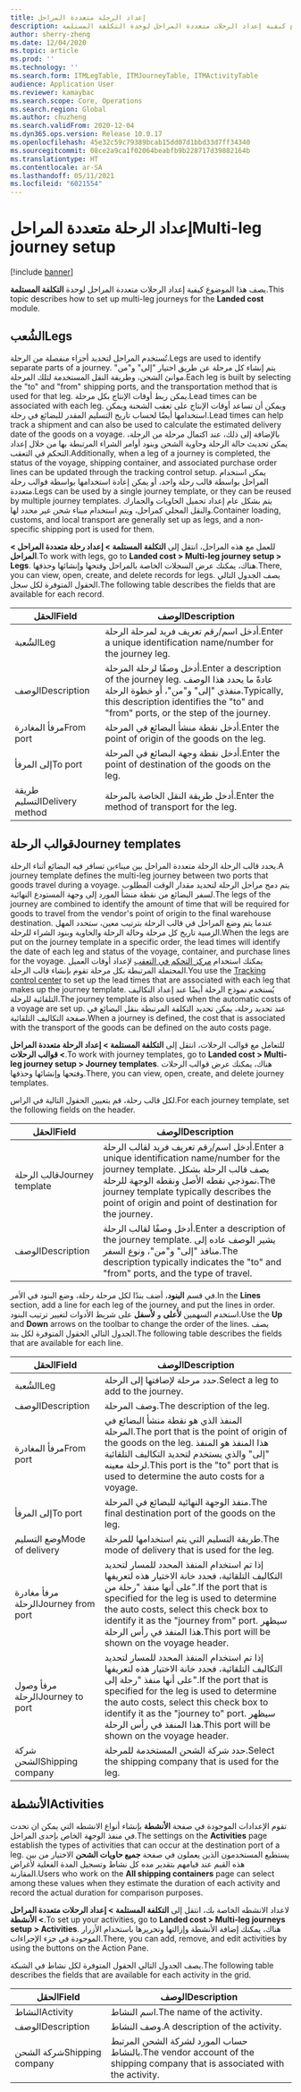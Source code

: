 ```yaml
---
title: إعداد الرحلة متعددة المراحل
description: يصف هذا الموضوع كيفية إعداد الرحلات متعددة المراحل لوحدة التكلفة المستلمة.
author: sherry-zheng
ms.date: 12/04/2020
ms.topic: article
ms.prod: ''
ms.technology: ''
ms.search.form: ITMLegTable, ITMJourneyTable, ITMActivityTable
audience: Application User
ms.reviewer: kamaybac
ms.search.scope: Core, Operations
ms.search.region: Global
ms.author: chuzheng
ms.search.validFrom: 2020-12-04
ms.dyn365.ops.version: Release 10.0.17
ms.openlocfilehash: 45e32c59c79389bcab15dd07d1bbd33d7ff34340
ms.sourcegitcommit: 08ce2a9ca1f02064beabfb9b228717d39882164b
ms.translationtype: HT
ms.contentlocale: ar-SA
ms.lasthandoff: 05/11/2021
ms.locfileid: "6021554"
---
```

# <a name="multi-leg-journey-setup"></a><span data-ttu-id="6d5fe-103">إعداد الرحلة متعددة المراحل</span><span class="sxs-lookup"><span data-stu-id="6d5fe-103">Multi-leg journey setup</span></span>

[!include [banner](../../includes/banner.md)]

<span data-ttu-id="6d5fe-104">يصف هذا الموضوع كيفية إعداد الرحلات متعددة المراحل لوحدة **التكلفة المستلمة**.</span><span class="sxs-lookup"><span data-stu-id="6d5fe-104">This topic describes how to set up multi-leg journeys for the **Landed cost** module.</span></span>

## <a name="legs"></a><span data-ttu-id="6d5fe-105">الشُعب‬</span><span class="sxs-lookup"><span data-stu-id="6d5fe-105">Legs</span></span>

<span data-ttu-id="6d5fe-106">تُستخدم المراحل لتحديد أجزاء منفصلة من الرحلة.</span><span class="sxs-lookup"><span data-stu-id="6d5fe-106">Legs are used to identify separate parts of a journey.</span></span> <span data-ttu-id="6d5fe-107">يتم إنشاء كل مرحلة عن طريق اختيار "إلى" و"من" موانئ الشحن، وطريقة النقل المستخدمة لتلك المرحلة.</span><span class="sxs-lookup"><span data-stu-id="6d5fe-107">Each leg is built by selecting the "to" and "from" shipping ports, and the transportation method that is used for that leg.</span></span> <span data-ttu-id="6d5fe-108">يمكن ربط أوقات الإنتاج بكل مرحلة.</span><span class="sxs-lookup"><span data-stu-id="6d5fe-108">Lead times can be associated with each leg.</span></span> <span data-ttu-id="6d5fe-109">ويمكن أن تساعد أوقات الإنتاج على تعقب الشحنة ويمكن استخدامها أيضًا لحساب تاريخ التسليم المقدر للبضائع في رحلة.</span><span class="sxs-lookup"><span data-stu-id="6d5fe-109">Lead times can help track a shipment and can also be used to calculate the estimated delivery date of the goods on a voyage.</span></span> <span data-ttu-id="6d5fe-110">بالإضافة إلى ذلك، عند اكتمال مرحلة من الرحلة، يمكن تحديث حالة الرحلة وحاوية الشحن وبنود أوامر الشراء المرتبطة بها من خلال إعداد التحكم في التعقب.</span><span class="sxs-lookup"><span data-stu-id="6d5fe-110">Additionally, when a leg of a journey is completed, the status of the voyage, shipping container, and associated purchase order lines can be updated through the tracking control setup.</span></span> <span data-ttu-id="6d5fe-111">يمكن استخدام المراحل بواسطة قالب رحلة واحد، أو يمكن إعادة استخدامها بواسطة قوالب رحلة متعددة.</span><span class="sxs-lookup"><span data-stu-id="6d5fe-111">Legs can be used by a single journey template, or they can be reused by multiple journey templates.</span></span> <span data-ttu-id="6d5fe-112">يتم بشكل عام إعداد تحميل الحاويات والجمارك والنقل المحلي كمراحل، ويتم استخدام ميناء شحن غير محدد لها.</span><span class="sxs-lookup"><span data-stu-id="6d5fe-112">Container loading, customs, and local transport are generally set up as legs, and a non-specific shipping port is used for them.</span></span>

<span data-ttu-id="6d5fe-113">للعمل مع هذه المراحل، انتقل إلى **التكلفة المستلمة \> إعداد رحلة متعددة المراحل \> المراحل**.</span><span class="sxs-lookup"><span data-stu-id="6d5fe-113">To work with legs, go to **Landed cost \> Multi-leg journey setup \> Legs**.</span></span> <span data-ttu-id="6d5fe-114">هناك، يمكنك عرض السجلات الخاصة بالمراحل وفتحها وإنشائها وحذفها.</span><span class="sxs-lookup"><span data-stu-id="6d5fe-114">There, you can view, open, create, and delete records for legs.</span></span> <span data-ttu-id="6d5fe-115">يصف الجدول التالي الحقول المتوفرة لكل سجل.</span><span class="sxs-lookup"><span data-stu-id="6d5fe-115">The following table describes the fields that are available for each record.</span></span>

| <span data-ttu-id="6d5fe-116">الحقل</span><span class="sxs-lookup"><span data-stu-id="6d5fe-116">Field</span></span> | <span data-ttu-id="6d5fe-117">الوصف</span><span class="sxs-lookup"><span data-stu-id="6d5fe-117">Description</span></span> |
|---|---|
| <span data-ttu-id="6d5fe-118">الشُعبة</span><span class="sxs-lookup"><span data-stu-id="6d5fe-118">Leg</span></span> | <span data-ttu-id="6d5fe-119">أدخل اسم/رقم تعريف فريد لمرحلة الرحلة.</span><span class="sxs-lookup"><span data-stu-id="6d5fe-119">Enter a unique identification name/number for the journey leg.</span></span> |
| <span data-ttu-id="6d5fe-120">الوصف</span><span class="sxs-lookup"><span data-stu-id="6d5fe-120">Description</span></span> | <span data-ttu-id="6d5fe-121">أدخل وصفًا لرحلة المرحلة.</span><span class="sxs-lookup"><span data-stu-id="6d5fe-121">Enter a description of the journey leg.</span></span> <span data-ttu-id="6d5fe-122">عادةً ما يحدد هذا الوصف منفذي "إلى" و"من"، أو خطوة الرحلة.</span><span class="sxs-lookup"><span data-stu-id="6d5fe-122">Typically, this description identifies the "to" and "from" ports, or the step of the journey.</span></span> |
| <span data-ttu-id="6d5fe-123">مرفأ المغادرة</span><span class="sxs-lookup"><span data-stu-id="6d5fe-123">From port</span></span> | <span data-ttu-id="6d5fe-124">أدخل نقطة منشأ البضائع في المرحلة.</span><span class="sxs-lookup"><span data-stu-id="6d5fe-124">Enter the point of origin of the goods on the leg.</span></span> |
| <span data-ttu-id="6d5fe-125">إلى المرفأ</span><span class="sxs-lookup"><span data-stu-id="6d5fe-125">To port</span></span> | <span data-ttu-id="6d5fe-126">أدخل نقطة وجهة البضائع في المرحلة.</span><span class="sxs-lookup"><span data-stu-id="6d5fe-126">Enter the point of destination of the goods on the leg.</span></span> |
| <span data-ttu-id="6d5fe-127">طريقة التسليم</span><span class="sxs-lookup"><span data-stu-id="6d5fe-127">Delivery method</span></span> | <span data-ttu-id="6d5fe-128">أدخل طريقة النقل الخاصة بالمرحلة.</span><span class="sxs-lookup"><span data-stu-id="6d5fe-128">Enter the method of transport for the leg.</span></span> |

## <a name="journey-templates"></a><span data-ttu-id="6d5fe-129">قوالب الرحلة</span><span class="sxs-lookup"><span data-stu-id="6d5fe-129">Journey templates</span></span>

<span data-ttu-id="6d5fe-130">يحدد قالب الرحلة الرحلة متعددة المراحل بين ميناءين تسافر فيه البضائع أثناء الرحلة.</span><span class="sxs-lookup"><span data-stu-id="6d5fe-130">A journey template defines the multi-leg journey between two ports that goods travel during a voyage.</span></span> <span data-ttu-id="6d5fe-131">يتم دمج مراحل الرحلة لتحديد مقدار الوقت المطلوب لسفر البضائع من نقطة منشأ المورد إلى وجهة المستودع النهائية.</span><span class="sxs-lookup"><span data-stu-id="6d5fe-131">The legs of the journey are combined to identify the amount of time that will be required for goods to travel from the vendor's point of origin to the final warehouse destination.</span></span> <span data-ttu-id="6d5fe-132">عندما يتم وضع المراحل في قالب الرحلة بترتيب معين، ستحدد المهل الزمنية تاريخ كل مرحلة وحالة الرحلة والحاوية وبنود الشراء للرحلة.</span><span class="sxs-lookup"><span data-stu-id="6d5fe-132">When the legs are put on the journey template in a specific order, the lead times will identify the date of each leg and status of the voyage, container, and purchase lines for the voyage.</span></span> <span data-ttu-id="6d5fe-133">يمكنك استخدام [مركز التحكم في التعقب](delivery-information-setup.md) لإعداد أوقات العميل المحتملة المرتبطة بكل مرحلة تقوم بإنشاء قالب الرحلة.</span><span class="sxs-lookup"><span data-stu-id="6d5fe-133">You use the [Tracking control center](delivery-information-setup.md) to set up the lead times that are associated with each leg that makes up the journey template.</span></span> <span data-ttu-id="6d5fe-134">يُستخدم نموذج الرحلة أيضًا عند إعداد التكاليف التلقائية للرحلة.</span><span class="sxs-lookup"><span data-stu-id="6d5fe-134">The journey template is also used when the automatic costs of a voyage are set up.</span></span> <span data-ttu-id="6d5fe-135">عند تحديد رحلة، يمكن تحديد التكلفة المرتبطة بنقل البضائع في صفحة التكاليف التلقائية.</span><span class="sxs-lookup"><span data-stu-id="6d5fe-135">When a journey is defined, the cost that is associated with the transport of the goods can be defined on the auto costs page.</span></span>

<span data-ttu-id="6d5fe-136">للتعامل مع قوالب الرحلات، انتقل إلى **التكلفة المستلمة \> إعداد الرحلة متعددة المراحل \> قوالب الرحلات**.</span><span class="sxs-lookup"><span data-stu-id="6d5fe-136">To work with journey templates, go to **Landed cost \> Multi-leg journey setup \> Journey templates**.</span></span> <span data-ttu-id="6d5fe-137">هناك، يمكنك عرض قوالب الرحلات وفتحها وإنشائها وحذفها.</span><span class="sxs-lookup"><span data-stu-id="6d5fe-137">There, you can view, open, create, and delete journey templates.</span></span>

<span data-ttu-id="6d5fe-138">لكل قالب رحلة، قم بتعيين الحقول التالية في الراس.</span><span class="sxs-lookup"><span data-stu-id="6d5fe-138">For each journey template, set the following fields on the header.</span></span>

| <span data-ttu-id="6d5fe-139">الحقل</span><span class="sxs-lookup"><span data-stu-id="6d5fe-139">Field</span></span> | <span data-ttu-id="6d5fe-140">الوصف</span><span class="sxs-lookup"><span data-stu-id="6d5fe-140">Description</span></span> |
|---|---|
| <span data-ttu-id="6d5fe-141">قالب الرحلة</span><span class="sxs-lookup"><span data-stu-id="6d5fe-141">Journey template</span></span> | <span data-ttu-id="6d5fe-142">أدخل اسم/رقم تعريف فريد لقالب الرحلة.</span><span class="sxs-lookup"><span data-stu-id="6d5fe-142">Enter a unique identification name/number for the journey template.</span></span> <span data-ttu-id="6d5fe-143">يصف قالب الرحلة بشكل نموذجي نقطه الأصل ونقطه الوجهة للرحلة.</span><span class="sxs-lookup"><span data-stu-id="6d5fe-143">The journey template typically describes the point of origin and point of destination for the journey.</span></span> |
| <span data-ttu-id="6d5fe-144">الوصف</span><span class="sxs-lookup"><span data-stu-id="6d5fe-144">Description</span></span> | <span data-ttu-id="6d5fe-145">أدخل وصفًا لقالب الرحلة.</span><span class="sxs-lookup"><span data-stu-id="6d5fe-145">Enter a description of the journey template.</span></span> <span data-ttu-id="6d5fe-146">يشير الوصف عاده إلى منافذ "إلى" و"من"، ونوع السفر.</span><span class="sxs-lookup"><span data-stu-id="6d5fe-146">The description typically indicates the "to" and "from" ports, and the type of travel.</span></span> |

<span data-ttu-id="6d5fe-147">في قسم **البنود**، أضف بندًا لكل مرحلة رحلة، وضع البنود في الأمر.</span><span class="sxs-lookup"><span data-stu-id="6d5fe-147">In the **Lines** section, add a line for each leg of the journey, and put the lines in order.</span></span> <span data-ttu-id="6d5fe-148">استخدم السهمين **لأعلى** و **لأسفل** على شريط الأدوات لتغيير ترتيب البنود.</span><span class="sxs-lookup"><span data-stu-id="6d5fe-148">Use the **Up** and **Down** arrows on the toolbar to change the order of the lines.</span></span> <span data-ttu-id="6d5fe-149">يصف الجدول التالي الحقول المتوفرة لكل بند.</span><span class="sxs-lookup"><span data-stu-id="6d5fe-149">The following table describes the fields that are available for each line.</span></span>

| <span data-ttu-id="6d5fe-150">الحقل</span><span class="sxs-lookup"><span data-stu-id="6d5fe-150">Field</span></span> | <span data-ttu-id="6d5fe-151">الوصف</span><span class="sxs-lookup"><span data-stu-id="6d5fe-151">Description</span></span> |
|---|---|
| <span data-ttu-id="6d5fe-152">الشُعبة</span><span class="sxs-lookup"><span data-stu-id="6d5fe-152">Leg</span></span> | <span data-ttu-id="6d5fe-153">حدد مرحلة لإضافتها إلى الرحلة.</span><span class="sxs-lookup"><span data-stu-id="6d5fe-153">Select a leg to add to the journey.</span></span> |
| <span data-ttu-id="6d5fe-154">الوصف</span><span class="sxs-lookup"><span data-stu-id="6d5fe-154">Description</span></span> | <span data-ttu-id="6d5fe-155">وصف المرحلة.</span><span class="sxs-lookup"><span data-stu-id="6d5fe-155">The description of the leg.</span></span> |
| <span data-ttu-id="6d5fe-156">مرفأ المغادرة</span><span class="sxs-lookup"><span data-stu-id="6d5fe-156">From port</span></span> | <span data-ttu-id="6d5fe-157">المنفذ الذي هو نقطة منشأ البضائع في المرحلة.</span><span class="sxs-lookup"><span data-stu-id="6d5fe-157">The port that is the point of origin of the goods on the leg.</span></span> <span data-ttu-id="6d5fe-158">هذا المنفذ هو المنفذ "إلى" والذي يستخدم لتحديد التكاليف التلقائية لرحلة معينه.</span><span class="sxs-lookup"><span data-stu-id="6d5fe-158">This port is the "to" port that is used to determine the auto costs for a voyage.</span></span> |
| <span data-ttu-id="6d5fe-159">إلى المرفأ</span><span class="sxs-lookup"><span data-stu-id="6d5fe-159">To port</span></span> | <span data-ttu-id="6d5fe-160">منفذ الوجهة النهائية للبضائع في المرحلة.</span><span class="sxs-lookup"><span data-stu-id="6d5fe-160">The final destination port of the goods on the leg.</span></span> |
| <span data-ttu-id="6d5fe-161">وضع التسليم</span><span class="sxs-lookup"><span data-stu-id="6d5fe-161">Mode of delivery</span></span> | <span data-ttu-id="6d5fe-162">طريقة التسليم التي يتم استخدامها للمرحلة.</span><span class="sxs-lookup"><span data-stu-id="6d5fe-162">The mode of delivery that is used for the leg.</span></span> |
| <span data-ttu-id="6d5fe-163">مرفأ مغادرة الرحلة</span><span class="sxs-lookup"><span data-stu-id="6d5fe-163">Journey from port</span></span> | <span data-ttu-id="6d5fe-164">إذا تم استخدام المنفذ المحدد للمسار لتحديد التكاليف التلقائية، فحدد خانة الاختيار هذه لتعريفها على أنها منفذ "رحلة من".</span><span class="sxs-lookup"><span data-stu-id="6d5fe-164">If the port that is specified for the leg is used to determine the auto costs, select this check box to identify it as the "journey from" port.</span></span> <span data-ttu-id="6d5fe-165">سيظهر هذا المنفذ في رأس الرحلة.</span><span class="sxs-lookup"><span data-stu-id="6d5fe-165">This port will be shown on the voyage header.</span></span> |
| <span data-ttu-id="6d5fe-166">مرفأ وصول الرحلة</span><span class="sxs-lookup"><span data-stu-id="6d5fe-166">Journey to port</span></span> | <span data-ttu-id="6d5fe-167">إذا تم استخدام المنفذ المحدد للمسار لتحديد التكاليف التلقائية، فحدد خانة الاختيار هذه لتعريفها على أنها منفذ "رحلة إلى".</span><span class="sxs-lookup"><span data-stu-id="6d5fe-167">If the port that is specified for the leg is used to determine the auto costs, select this check box to identify it as the "journey to" port.</span></span> <span data-ttu-id="6d5fe-168">سيظهر هذا المنفذ في رأس الرحلة.</span><span class="sxs-lookup"><span data-stu-id="6d5fe-168">This port will be shown on the voyage header.</span></span> |
| <span data-ttu-id="6d5fe-169">شركة الشحن</span><span class="sxs-lookup"><span data-stu-id="6d5fe-169">Shipping company</span></span> | <span data-ttu-id="6d5fe-170">حدد شركة الشحن المستخدمة للمرحلة.</span><span class="sxs-lookup"><span data-stu-id="6d5fe-170">Select the shipping company that is used for the leg.</span></span> |

## <a name="activities"></a><span data-ttu-id="6d5fe-171">الأنشطة</span><span class="sxs-lookup"><span data-stu-id="6d5fe-171">Activities</span></span>

<span data-ttu-id="6d5fe-172">تقوم الإعدادات الموجودة في صفحة **الأنشطة** بإنشاء أنواع الانشطه التي يمكن ان تحدث في منفذ الوجهة الخاص بإحدى المراحل.</span><span class="sxs-lookup"><span data-stu-id="6d5fe-172">The settings on the **Activities** page establish the types of activities that can occur at the destination port of a leg.</span></span> <span data-ttu-id="6d5fe-173">يستطيع المستخدمون الذين يعملون في صفحة **جميع حاويات الشحن** الاختيار من بين هذه القيم عند قيامهم بتقدير مده كل نشاط وتسجيل المدة الفعلية لأغراض المقارنة.</span><span class="sxs-lookup"><span data-stu-id="6d5fe-173">Users who work on the **All shipping containers** page can select among these values when they estimate the duration of each activity and record the actual duration for comparison purposes.</span></span>

<span data-ttu-id="6d5fe-174">لاعداد الانشطه الخاصة بك، انتقل إلى **التكلفة المستلمة \> إعداد الرحلات متعددة المراحل \> الأنشطة**.</span><span class="sxs-lookup"><span data-stu-id="6d5fe-174">To set up your activities, go to **Landed cost \> Multi-leg journeys setup \> Activities**.</span></span> <span data-ttu-id="6d5fe-175">هناك، يمكنك إضافة الأنشطة وإزالتها وتحريرها باستخدام الأزرار الموجودة في جزء الإجراءات.</span><span class="sxs-lookup"><span data-stu-id="6d5fe-175">There, you can add, remove, and edit activities by using the buttons on the Action Pane.</span></span>

<span data-ttu-id="6d5fe-176">يصف الجدول التالي الحقول المتوفرة لكل نشاط في الشبكة.</span><span class="sxs-lookup"><span data-stu-id="6d5fe-176">The following table describes the fields that are available for each activity in the grid.</span></span>

| <span data-ttu-id="6d5fe-177">الحقل</span><span class="sxs-lookup"><span data-stu-id="6d5fe-177">Field</span></span> | <span data-ttu-id="6d5fe-178">الوصف</span><span class="sxs-lookup"><span data-stu-id="6d5fe-178">Description</span></span> |
|---|---|
| <span data-ttu-id="6d5fe-179">النشاط</span><span class="sxs-lookup"><span data-stu-id="6d5fe-179">Activity</span></span> | <span data-ttu-id="6d5fe-180">اسم النشاط.</span><span class="sxs-lookup"><span data-stu-id="6d5fe-180">The name of the activity.</span></span> |
| <span data-ttu-id="6d5fe-181">الوصف</span><span class="sxs-lookup"><span data-stu-id="6d5fe-181">Description</span></span> | <span data-ttu-id="6d5fe-182">وصف النشاط.</span><span class="sxs-lookup"><span data-stu-id="6d5fe-182">A description of the activity.</span></span> |
| <span data-ttu-id="6d5fe-183">شركة الشحن</span><span class="sxs-lookup"><span data-stu-id="6d5fe-183">Shipping company</span></span> | <span data-ttu-id="6d5fe-184">حساب المورد لشركة الشحن المرتبط بالنشاط.</span><span class="sxs-lookup"><span data-stu-id="6d5fe-184">The vendor account of the shipping company that is associated with the activity.</span></span> |
